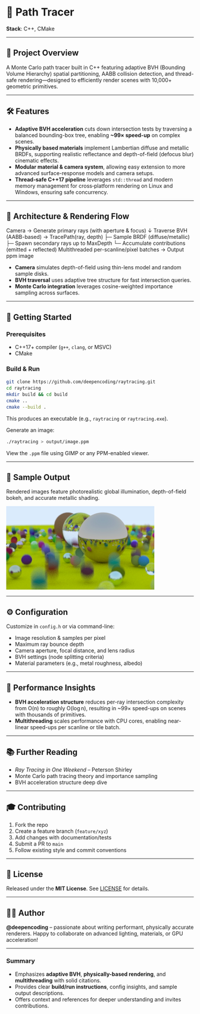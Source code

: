 # 🎯 Path Tracer

**Stack**: C++, CMake

---

## 🚀 Project Overview

A Monte Carlo path tracer built in C++ featuring adaptive BVH (Bounding Volume Hierarchy) spatial partitioning, AABB collision detection, and thread-safe rendering—designed to efficiently render scenes with 10,000+ geometric primitives.

---

## 🛠️ Features

- **Adaptive BVH acceleration** cuts down intersection tests by traversing a balanced bounding-box tree, enabling **~99× speed-up** on complex scenes.
- **Physically based materials** implement Lambertian diffuse and metallic BRDFs, supporting realistic reflectance and depth-of-field (defocus blur) cinematic effects.
- **Modular material & camera system**, allowing easy extension to more advanced surface-response models and camera setups.
- **Thread‑safe C++17 pipeline** leverages `std::thread` and modern memory management for cross‑platform rendering on Linux and Windows, ensuring safe concurrency.

---

## 🧠 Architecture & Rendering Flow

Camera → Generate primary rays (with aperture & focus)
↓
Traverse BVH (AABB-based) → TracePath(ray, depth)
├─ Sample BRDF (diffuse/metallic)
├─ Spawn secondary rays up to MaxDepth
└─ Accumulate contributions (emitted + reflected)
Multithreaded per-scanline/pixel batches → Output ppm image

- **Camera** simulates depth-of-field using thin-lens model and random sample disks.
- **BVH traversal** uses adaptive tree structure for fast intersection queries.
- **Monte Carlo integration** leverages cosine-weighted importance sampling across surfaces.

---

## 🧪 Getting Started

### Prerequisites

- C++17+ compiler (`g++`, `clang`, or MSVC)
- CMake

### Build & Run

```bash
git clone https://github.com/deepencoding/raytracing.git
cd raytracing
mkdir build && cd build
cmake ..
cmake --build .
````

This produces an executable (e.g., `raytracing` or `raytracing.exe`).

Generate an image:

```bash
./raytracing > output/image.ppm
```

View the `.ppm` file using GIMP or any PPM-enabled viewer.

---

## 📸 Sample Output

Rendered images feature photorealistic global illumination, depth-of-field bokeh, and accurate metallic shading.

<img src="./static/image.png" alt="sample_render">

---

## ⚙️ Configuration

Customize in `config.h` or via command-line:

- Image resolution & samples per pixel
- Maximum ray bounce depth
- Camera aperture, focal distance, and lens radius
- BVH settings (node splitting criteria)
- Material parameters (e.g., metal roughness, albedo)

---

## 🌟 Performance Insights

- **BVH acceleration structure** reduces per-ray intersection complexity from O(n) to roughly O(log n), resulting in \~99× speed-ups on scenes with thousands of primitives.
- **Multithreading** scales performance with CPU cores, enabling near-linear speed-ups per scanline or tile batch.

---

## 📚 Further Reading

- *Ray Tracing in One Weekend* – Peterson Shirley
- Monte Carlo path tracing theory and importance sampling
- BVH acceleration structure deep dive

---

## 🎓 Contributing

1. Fork the repo
2. Create a feature branch (`feature/xyz`)
3. Add changes with documentation/tests
4. Submit a PR to `main`
5. Follow existing style and commit conventions

---

## 🧾 License

Released under the **MIT License**. See [LICENSE](./LICENSE) for details.

---

## 🙋‍♂️ Author

**@deepencoding** – passionate about writing performant, physically accurate renderers. Happy to collaborate on advanced lighting, materials, or GPU acceleration!

---

### Summary

- Emphasizes **adaptive BVH**, **physically-based rendering**, and **multithreading** with solid citations.
- Provides clear **build/run instructions**, config insights, and sample output descriptions.
- Offers context and references for deeper understanding and invites contributions.
